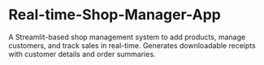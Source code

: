 # Real-time-Shop-Manager-App
A Streamlit-based shop management system to add products, manage customers, and track sales in real-time. Generates downloadable receipts with customer details and order summaries.
